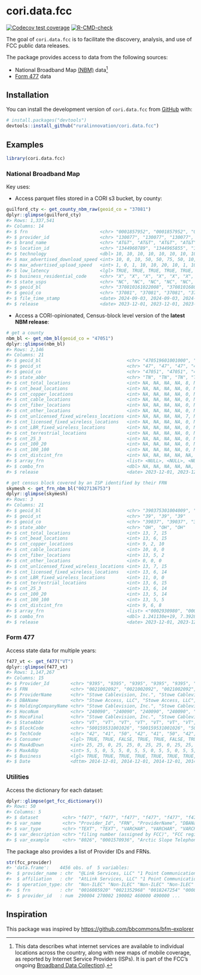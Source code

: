 
<!-- README.md is generated from README.Rmd. Please edit that file -->

# cori.data.fcc

<!-- badges: start -->

[![Codecov test
coverage](https://codecov.io/gh/ruralinnovation/cori.data.fcc/branch/main/graph/badge.svg)](https://app.codecov.io/gh/ruralinnovation/cori.data.fcc?branch=main)
[![R-CMD-check](https://github.com/ruralinnovation/cori.data.fcc/actions/workflows/R-CMD-check.yaml/badge.svg)](https://github.com/ruralinnovation/cori.data.fcc/actions/workflows/R-CMD-check.yaml)
<!-- badges: end -->

The goal of `cori.data.fcc` is to facilitate the discovery, analysis,
and use of FCC public data releases.

The package provides access to data from the following sources:

- National Broadband Map [(NBM)](https://broadbandmap.fcc.gov/home)
  data[^1]
- [Form
  477](https://www.fcc.gov/general/broadband-deployment-data-fcc-form-477)
  data

## Installation

You can install the development version of `cori.data.fcc` from
[GitHub](https://github.com/) with:

``` r
# install.packages("devtools")
devtools::install_github("ruralinnovation/cori.data.fcc")
```

## Examples

``` r
library(cori.data.fcc)
```

### National Broadband Map

Key uses:

- Access parquet files stored in a CORI s3 bucket, by county:

``` r
guilford_cty <- get_county_nbm_raw(geoid_co = "37081")
dplyr::glimpse(guilford_cty)
#> Rows: 1,337,541
#> Columns: 14
#> $ frn                           <chr> "0001857952", "0001857952", "0001857952"…
#> $ provider_id                   <chr> "130077", "130077", "130077", "130077", …
#> $ brand_name                    <chr> "AT&T", "AT&T", "AT&T", "AT&T", "AT&T", …
#> $ location_id                   <chr> "1344960789", "1344965855", "1344971572"…
#> $ technology                    <dbl> 10, 10, 10, 10, 10, 10, 10, 10, 10, 10, …
#> $ max_advertised_download_speed <int> 10, 0, 10, 50, 50, 75, 50, 10, 50, 0, 10…
#> $ max_advertised_upload_speed   <int> 1, 0, 1, 10, 10, 20, 10, 1, 10, 0, 1, 5,…
#> $ low_latency                   <lgl> TRUE, TRUE, TRUE, TRUE, TRUE, TRUE, TRUE…
#> $ business_residential_code     <chr> "X", "X", "X", "X", "X", "X", "X", "X", …
#> $ state_usps                    <chr> "NC", "NC", "NC", "NC", "NC", "NC", "NC"…
#> $ geoid_bl                      <chr> "370810161022008", "370810168003003", "3…
#> $ geoid_co                      <chr> "37081", "37081", "37081", "37081", "370…
#> $ file_time_stamp               <date> 2024-09-03, 2024-09-03, 2024-09-03, 202…
#> $ release                       <date> 2023-12-01, 2023-12-01, 2023-12-01, 202…
```

- Access a CORI-opinionated, Census-block level version of the **latest
  NBM release**:

``` r
# get a county
nbm_bl <- get_nbm_bl(geoid_co = "47051")
dplyr::glimpse(nbm_bl)
#> Rows: 2,146
#> Columns: 21
#> $ geoid_bl                                <chr> "470519601001000", "4705196010…
#> $ geoid_st                                <chr> "47", "47", "47", "47", "47", …
#> $ geoid_co                                <chr> "47051", "47051", "47051", "47…
#> $ state_abbr                              <chr> "TN", "TN", "TN", "TN", "TN", …
#> $ cnt_total_locations                     <int> NA, NA, NA, NA, 8, NA, 8, 3, 1…
#> $ cnt_bead_locations                      <int> NA, NA, NA, NA, 0, NA, 0, 0, 0…
#> $ cnt_copper_locations                    <int> NA, NA, NA, NA, 0, NA, 0, 0, 0…
#> $ cnt_cable_locations                     <int> NA, NA, NA, NA, 0, NA, 0, 0, 0…
#> $ cnt_fiber_locations                     <int> NA, NA, NA, NA, 0, NA, 0, 0, 0…
#> $ cnt_other_locations                     <int> NA, NA, NA, NA, 0, NA, 0, 0, 0…
#> $ cnt_unlicensed_fixed_wireless_locations <int> NA, NA, NA, NA, 7, NA, 8, 3, 1…
#> $ cnt_licensed_fixed_wireless_locations   <int> NA, NA, NA, NA, 0, NA, 0, 0, 0…
#> $ cnt_LBR_fixed_wireless_locations        <int> NA, NA, NA, NA, 0, NA, 0, 0, 0…
#> $ cnt_terrestrial_locations               <int> NA, NA, NA, NA, 0, NA, 0, 0, 0…
#> $ cnt_25_3                                <int> NA, NA, NA, NA, 0, NA, 0, 0, 0…
#> $ cnt_100_20                              <int> NA, NA, NA, NA, 0, NA, 0, 0, 0…
#> $ cnt_100_100                             <int> NA, NA, NA, NA, 0, NA, 0, 0, 0…
#> $ cnt_distcint_frn                        <int> NA, NA, NA, NA, NA, NA, NA, NA…
#> $ array_frn                               <list> <NULL>, <NULL>, <NULL>, <NULL…
#> $ combo_frn                               <dbl> NA, NA, NA, NA, NA, NA, NA, NA…
#> $ release                                 <date> 2023-12-01, 2023-12-01, 2023-…

# get census block covered by an ISP identified by their FRN
skymesh <- get_frn_nbm_bl("0027136753")
dplyr::glimpse(skymesh)
#> Rows: 3
#> Columns: 21
#> $ geoid_bl                                <chr> "390375301004009", "3903755510…
#> $ geoid_st                                <chr> "39", "39", "39"
#> $ geoid_co                                <chr> "39037", "39037", "39109"
#> $ state_abbr                              <chr> "OH", "OH", "OH"
#> $ cnt_total_locations                     <int> 13, 7, 15
#> $ cnt_bead_locations                      <int> 13, 6, 15
#> $ cnt_copper_locations                    <int> 9, 2, 10
#> $ cnt_cable_locations                     <int> 10, 0, 0
#> $ cnt_fiber_locations                     <int> 13, 5, 2
#> $ cnt_other_locations                     <int> 0, 0, 0
#> $ cnt_unlicensed_fixed_wireless_locations <int> 13, 7, 15
#> $ cnt_licensed_fixed_wireless_locations   <int> 13, 6, 14
#> $ cnt_LBR_fixed_wireless_locations        <int> 11, 0, 0
#> $ cnt_terrestrial_locations               <int> 13, 6, 15
#> $ cnt_25_3                                <int> 13, 6, 14
#> $ cnt_100_20                              <int> 13, 5, 14
#> $ cnt_100_100                             <int> 13, 5, 5
#> $ cnt_distcint_frn                        <int> 9, 6, 8
#> $ array_frn                               <list> <"0002930980", "0004328688", "…
#> $ combo_frn                               <dbl> 1.241130e+19, 7.392885e+18, 6.…
#> $ release                                 <date> 2023-12-01, 2023-12-01, 2023-1…
```

### Form 477

Access state data for multiple years:

``` r
f477_vt <- get_f477("VT")
dplyr::glimpse(f477_vt)
#> Rows: 1,147,267
#> Columns: 15
#> $ Provider_Id        <chr> "9395", "9395", "9395", "9395", "9395", "9395", "93…
#> $ FRN                <chr> "0021002092", "0021002092", "0021002092", "00210020…
#> $ ProviderName       <chr> "Stowe Cablevision, Inc.", "Stowe Cablevision, Inc.…
#> $ DBAName            <chr> "Stowe Access, LLC", "Stowe Access, LLC", "Stowe Ac…
#> $ HoldingCompanyName <chr> "Stowe Cablevision, Inc.", "Stowe Cablevision, Inc.…
#> $ HocoNum            <chr> "240090", "240090", "240090", "240090", "240090", "…
#> $ HocoFinal          <chr> "Stowe Cablevision, Inc.", "Stowe Cablevision, Inc.…
#> $ StateAbbr          <chr> "VT", "VT", "VT", "VT", "VT", "VT", "VT", "VT", "VT…
#> $ BlockCode          <chr> "500159531001026", "500159531001026", "500159531001…
#> $ TechCode           <chr> "42", "41", "50", "42", "41", "50", "42", "41", "50…
#> $ Consumer           <lgl> TRUE, TRUE, FALSE, TRUE, TRUE, FALSE, TRUE, TRUE, F…
#> $ MaxAdDown          <int> 25, 25, 0, 25, 25, 0, 25, 25, 0, 25, 25, 0, 25, 25,…
#> $ MaxAdUp            <int> 5, 5, 0, 5, 5, 0, 5, 5, 0, 5, 5, 0, 5, 5, 0, 5, 5, …
#> $ Business           <lgl> TRUE, TRUE, TRUE, TRUE, TRUE, TRUE, TRUE, TRUE, TRU…
#> $ Date               <dttm> 2014-12-01, 2014-12-01, 2014-12-01, 2014-12-01, 20…
```

### Utilities

Access the dictionary for each dataset:

``` r
dplyr::glimpse(get_fcc_dictionary())
#> Rows: 50
#> Columns: 5
#> $ dataset         <chr> "f477", "f477", "f477", "f477", "f477", "f477", "f477"…
#> $ var_name        <chr> "Provider_Id", "FRN", "ProviderName", "DBAName", "Hold…
#> $ var_type        <chr> "TEXT", "TEXT", "VARCHAR", "VARCHAR", "VARCHAR", "TEXT…
#> $ var_description <chr> "filing number (assigned by FCC)", "FCC registration n…
#> $ var_example     <chr> "8026", "0001570936", "Arctic Slope Telephone Associat…
```

The package also provides a list of Provider IDs and FRNs.

``` r
str(fcc_provider)
#> 'data.frame':    4456 obs. of  5 variables:
#>  $ provider_name : chr  "@Link Services, LLC" "1 Point Communications" "101Netlink" "123.Net, Inc" ...
#>  $ affiliation   : chr  "AtLink Services, LLC" "1 Point Communications" "101Netlink" "123.Net, Inc." ...
#>  $ operation_type: chr  "Non-ILEC" "Non-ILEC" "Non-ILEC" "Non-ILEC" ...
#>  $ frn           : chr  "0016085920" "0021352968" "0018247254" "0008590846" ...
#>  $ provider_id   : num  290004 270002 190002 460000 490000 ...
```

## Inspiration

This package was inspired by <https://github.com/bbcommons/bfm-explorer>

[^1]: This data describes what internet services are available to
    individual locations across the country, along with new maps of
    mobile coverage, as reported by Internet Service Providers (ISPs).
    It is part of the FCC’s ongoing [Broadband Data
    Collection](https://broadbandmap.fcc.gov/data-download/nationwide-data)).
